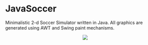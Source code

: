 # JavaSoccer
Minimalistic 2-d Soccer Simulator written in Java. 
All graphics are generated using AWT and Swing paint mechanisms.

<p align="center">
  <img src="https://s32.postimg.org/tp92yfoc5/Untitled_2_copy.jpg"/>
</p>

